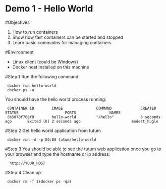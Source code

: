 # Demo 1 - Hello World 

#Objectives 
1. How to run containers
2. Show how fast containers can be started and stopped
3. Learn basic commadns for managing containers

#Environment

* Linux client (could be Windows)
* Docker host installed on this machine

#Step 1 
Run the following command:

     docker run hello-world
     docker ps -a

You should have the hello world process running: 

     CONTAINER ID        IMAGE               COMMAND             CREATED             STATUS                     PORTS               NAMES
     8b5078f768f9        hello-world         "/hello"            3 seconds ago       Exited (0) 2 seconds ago                       modest_hugle


#Step 2
Get hello world application from tutum 

     docker run -d -p 80:80 tutum/hello-world

#Step 3
You should be able to see the tutum web application once you go to your browser and type the hostname  or ip address:

      http://YOUR_HOST

#Step 4
Clean up 

     docker rm -f $(docker ps -qa)




